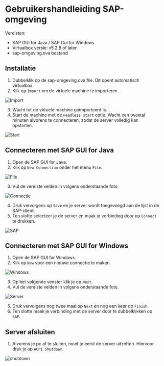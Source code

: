 # Gebruikershandleiding SAP-omgeving

Vereisten:

* SAP GUI for Java / SAP Gui for Windows
* Virtualbox versie: v5.2.8 of later
* sap-omgeving.ova bestand

## Installatie

1. Dubbelklik op de sap-omgeving.ova file. Dit opent automatisch virtualbox.
2. Klik op `Import` om de virtuele machine te importeren.

![Import](img/import.png)

3. Wacht tot de virtuele machine geïmporteerd is.
4. Start de machine met de `Headless start` optie. Wacht een tweetal minuten alvorens te connecteren, zodat de server volledig kan opstarten.

![Start](img/start.png)

## Connecteren met SAP GUI for Java

1. Open de SAP GUI for Java.
2. Klik op `New Connection` onder het menu `File`.

![File](img/file.png)

3. Vul de vereiste velden in volgens onderstaande foto.

![Connectie](img/connectie.png)

4. Druk vervolgens op `Save` en je server wordt toegevoegd aan de lijst in de SAP-client.
5. Ten slotte selecteer je de server en maak je verbinding door op `Connect` te drukken.

![SAP](img/sap.png)

## Connecteren met SAP GUI for Windows

1. Open de SAP GUI for Windows.
2. Klik op `New` voor een nieuwe connectie te maken.

![Windows](img/windows.png)

3. Op het volgende venster klik je op `Next`.
4. Vul de vereiste velden in volgens onderstaande foto.

![Server](img/server.png)

5. Druk vervolgens nog twee maal op `Next` en nog een keer op `Finish`.
7. Ten slotte maak je verbinding met de server door te dubbelklikken op `SAP`.

## Server afsluiten

1. Alvorens je pc af te sluiten, moet je eerst de server uitzetten. Hiervoor druk je op `ACPI Shutdown`.

![shutdown](img/shutdown.png)
